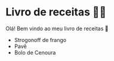 # Livro de receitas :man_cook:

Olá! Bem vindo ao meu livro de receitas :wave:

- Strogonoff de frango 
- Pavê
- Bolo de Cenoura
